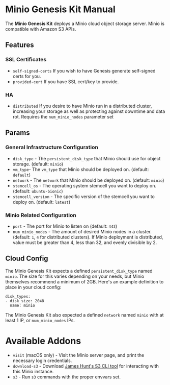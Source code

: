 # Minio Genesis Kit Manual

The **Minio Genesis Kit** deploys a Minio cloud object storage server. Minio is
compatible with Amazon S3 APIs.

## Features

### SSL Certificates
* `self-signed-certs` If you wish to have Genesis generate self-signed certs for
you.
* `provided-cert` If you have SSL cert/key to provide.

### HA
* `distributed` If you desire to have Minio run in a distributed cluster, increasing
  your storage as well as protecting against downtime and data rot. Requires the `num_minio_nodes` parameter set

## Params

### General Infrastructure Configuration
* `disk_type` - The `persistent_disk_type` that Minio
  should use for object storage.  (default: `minio`)
* `vm_type`- The `vm_type` that Minio should be
  deployed on. (default: `default`) 
* `network` - The `network` that Minio should be
  deployed on. (default: `minio`)
* `stemcell_os` - The operating system stemcell you
  want to deploy on. (default: `ubuntu-bionic`)
* `stemcell_version` - The specific version of the stemcell
  you want to deploy on. (default: `latest`)

### Minio Related Configuration
* `port` -  The port for Minio to listen on (default: `443`)
* `num_minio_nodes` - The amount of desired Minio nodes in a
  cluster. (default: `1`, `4` for distributed clusters). If
  Minio deployment is distributed, value must be greater than
  4, less than 32, and evenly divisible by 2.
## Cloud Config
The Minio Genesis Kit expects a defined `persistent_disk_type` named `minio`.
The size for this varies depending on your needs, but Minio themselves recommend
a minimum of 2GB. Here's an example definition to place in your cloud config:
```
disk_types:
- disk_size: 2048
  name: minio
```

The Minio Genesis Kit also expected a defined `network` named `minio` with at least
1 IP, or `num_minio_nodes` IPs.

# Available Addons
* `visit` (macOS only) - Visit the Minio server page, and print the necessary
  login credentials.
* `download-s3` - Download [James Hunt's S3 CLI tool](https://github.com/jhunt/s3)
  for interacting with this Minio instance.
* `s3` - Run `s3` commands with the proper envvars set.
